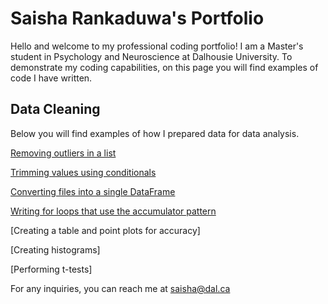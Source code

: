 # Saisha Rankaduwa's Portfolio

Hello and welcome to my professional coding portfolio! I am a Master's student in Psychology and Neuroscience at Dalhousie University. To demonstrate my coding capabilities, on this page you will find examples of code I have written.

## Data Cleaning
Below you will find examples of how I prepared data for data analysis.

[Removing outliers in a list](Removing_outlier_in_a_list.md)

[Trimming values using conditionals](trimming_values.md)


[Converting files into a single DataFrame](converting_files_into_single_dataframe.md)

[Writing for loops that use the accumulator pattern](accumulator_pattern.md)

[Creating a table and point plots for accuracy]

[Creating histograms]

[Performing t-tests]

For any inquiries, you can reach me at saisha@dal.ca
